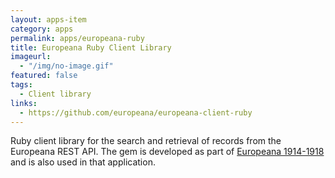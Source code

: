 ```yaml
---
layout: apps-item
category: apps
permalink: apps/europeana-ruby
title: Europeana Ruby Client Library
imageurl: 
  - "/img/no-image.gif"
featured: false
tags: 
  - Client library
links:
  - https://github.com/europeana/europeana-client-ruby
---
```


Ruby client library for the search and retrieval of records from the Europeana REST API. The gem is developed as part of [Europeana 1914-1918](http://www.europeana1914-1918.eu/ "Title") and is also used in that application.
